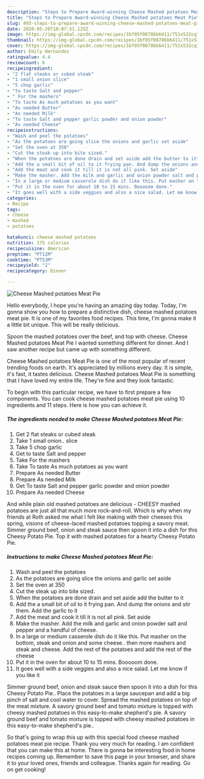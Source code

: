 ```yaml
---
description: "Steps to Prepare Award-winning Cheese Mashed potatoes Meat Pie"
title: "Steps to Prepare Award-winning Cheese Mashed potatoes Meat Pie"
slug: 493-steps-to-prepare-award-winning-cheese-mashed-potatoes-meat-pie
date: 2020-05-26T10:07:51.125Z
image: https://img-global.cpcdn.com/recipes/1bf05f08786b6411/751x532cq70/cheese-mashed-potatoes-meat-pie-recipe-main-photo.jpg
thumbnail: https://img-global.cpcdn.com/recipes/1bf05f08786b6411/751x532cq70/cheese-mashed-potatoes-meat-pie-recipe-main-photo.jpg
cover: https://img-global.cpcdn.com/recipes/1bf05f08786b6411/751x532cq70/cheese-mashed-potatoes-meat-pie-recipe-main-photo.jpg
author: Emily Hernandez
ratingvalue: 4.4
reviewcount: 6
recipeingredient:
- "2 flat steaks or cubed steak"
- "1 small onion slice"
- "5 chop garlic"
- "to taste Salt and pepper"
- " For the mashers"
- "To taste As much potatoes as you want"
- "As needed Butter"
- "As needed Milk"
- "To taste Salt and pepper garlic powder and onion powder"
- "As needed Cheese"
recipeinstructions:
- "Wash and peel the potatoes"
- "As the potatoes are going slice the onions and garlic set aside"
- "Set the oven at 350"
- "Cut the steak up into bite sized."
- "When the potatoes are done drain and set aside add the butter to it"
- "Add the a small bit of oil to it frying pan. And dump the onions and stir them. Add the garlic to it"
- "Add the meat and cook it till it is not all pink. Set aside"
- "Make the masher. Add the milk and garlic and onion powder salt and pepper and a handful of cheese."
- "In a large or medium casserole dish do it like this. Put masher on the bottom, steak and onion and some cheese.. then more mashers and steak and cheese. Add the rest of the potatoes and add the rest of the cheese"
- "Put it in the oven for about 10 to 15 mins. Booooom done."
- "It goes well with a side veggies and also a nice salad. Let me know if you like it"
categories:
- Recipe
tags:
- cheese
- mashed
- potatoes

katakunci: cheese mashed potatoes 
nutrition: 175 calories
recipecuisine: American
preptime: "PT12M"
cooktime: "PT53M"
recipeyield: "2"
recipecategory: Dinner

---
```



![Cheese Mashed potatoes Meat Pie](https://img-global.cpcdn.com/recipes/1bf05f08786b6411/751x532cq70/cheese-mashed-potatoes-meat-pie-recipe-main-photo.jpg)

Hello everybody, I hope you're having an amazing day today. Today, I'm gonna show you how to prepare a distinctive dish, cheese mashed potatoes meat pie. It is one of my favorites food recipes. This time, I'm gonna make it a little bit unique. This will be really delicious.

Spoon the mashed potatoes over the beef, and top with cheese. Cheese Mashed potatoes Meat Pie I wanted something different for dinner. And I saw another recipe but came up with something different.

Cheese Mashed potatoes Meat Pie is one of the most popular of recent trending foods on earth. It's appreciated by millions every day. It is simple, it's fast, it tastes delicious. Cheese Mashed potatoes Meat Pie is something that I have loved my entire life. They're fine and they look fantastic.


To begin with this particular recipe, we have to first prepare a few components. You can cook cheese mashed potatoes meat pie using 10 ingredients and 11 steps. Here is how you can achieve it.

<!--inarticleads1-->

##### The ingredients needed to make Cheese Mashed potatoes Meat Pie:

1. Get 2 flat steaks or cubed steak
1. Take 1 small onion.. slice
1. Take 5 chop garlic
1. Get to taste Salt and pepper
1. Take  For the mashers
1. Take To taste As much potatoes as you want
1. Prepare As needed Butter
1. Prepare As needed Milk
1. Get To taste Salt and pepper garlic powder and onion powder
1. Prepare As needed Cheese


And while plain old mashed potatoes are delicious - CHEESY mashed potatoes are just all that much more rock-and-roll. Which is why when my friends at Roth asked me what I felt like making with their cheeses this spring, visions of cheese-laced mashed potatoes topping a savory meat. Simmer ground beef, onion and steak sauce then spoon it into a dish for this Cheesy Potato Pie. Top it with mashed potatoes for a hearty Cheesy Potato Pie. 

<!--inarticleads2-->

##### Instructions to make Cheese Mashed potatoes Meat Pie:

1. Wash and peel the potatoes
1. As the potatoes are going slice the onions and garlic set aside
1. Set the oven at 350
1. Cut the steak up into bite sized.
1. When the potatoes are done drain and set aside add the butter to it
1. Add the a small bit of oil to it frying pan. And dump the onions and stir them. Add the garlic to it
1. Add the meat and cook it till it is not all pink. Set aside
1. Make the masher. Add the milk and garlic and onion powder salt and pepper and a handful of cheese.
1. In a large or medium casserole dish do it like this. Put masher on the bottom, steak and onion and some cheese.. then more mashers and steak and cheese. Add the rest of the potatoes and add the rest of the cheese
1. Put it in the oven for about 10 to 15 mins. Booooom done.
1. It goes well with a side veggies and also a nice salad. Let me know if you like it


Simmer ground beef, onion and steak sauce then spoon it into a dish for this Cheesy Potato Pie.. Place the potatoes in a large saucepan and add a big pinch of salt and cool water to cover. Spread the mashed potatoes on top of the meat mixture. A savory ground beef and tomato mixture is topped with cheesy mashed potatoes in this easy-to-make shepherd&#39;s pie. A savory ground beef and tomato mixture is topped with cheesy mashed potatoes in this easy-to-make shepherd&#39;s pie.. 

So that's going to wrap this up with this special food cheese mashed potatoes meat pie recipe. Thank you very much for reading. I am confident that you can make this at home. There is gonna be interesting food in home recipes coming up. Remember to save this page in your browser, and share it to your loved ones, friends and colleague. Thanks again for reading. Go on get cooking!
